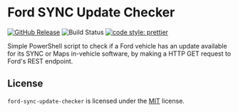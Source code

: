 # Ford SYNC Update Checker

[![GitHub Release](https://img.shields.io/github/release/Fdawgs/ford-sync-update-checker.svg)](https://github.com/Fdawgs/ford-sync-update-checker/releases/latest/)
![Build Status](https://github.com/Fdawgs/ford-sync-update-checker/workflows/CI/badge.svg?branch=master)
[![code style: prettier](https://img.shields.io/badge/code_style-prettier-ff69b4.svg?style=flat)](https://github.com/prettier/prettier)

Simple PowerShell script to check if a Ford vehicle has an update available for its SYNC or Maps in-vehicle software,
by making a HTTP GET request to Ford's REST endpoint.

## License

`ford-sync-update-checker` is licensed under the [MIT](./LICENSE) license.
